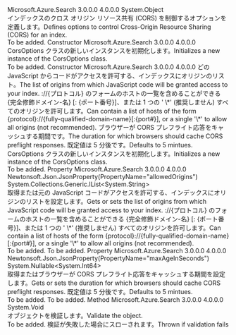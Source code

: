 <Type Name="CorsOptions" FullName="Microsoft.Azure.Search.Models.CorsOptions">
  <TypeSignature Language="C#" Value="public class CorsOptions" />
  <TypeSignature Language="ILAsm" Value=".class public auto ansi beforefieldinit CorsOptions extends System.Object" />
  <TypeSignature Language="DocId" Value="T:Microsoft.Azure.Search.Models.CorsOptions" />
  <TypeSignature Language="VB.NET" Value="Public Class CorsOptions" />
  <TypeSignature Language="F#" Value="type CorsOptions = class" />
  <AssemblyInfo>
    <AssemblyName>Microsoft.Azure.Search</AssemblyName>
    <AssemblyVersion>3.0.0.0</AssemblyVersion>
    <AssemblyVersion>4.0.0.0</AssemblyVersion>
  </AssemblyInfo>
  <Base>
    <BaseTypeName>System.Object</BaseTypeName>
  </Base>
  <Interfaces />
  <Docs>
    <summary>
            <span data-ttu-id="a8d04-101">インデックスのクロス オリジン リソース共有 (CORS) を制御するオプションを定義します。</span><span class="sxs-lookup"><span data-stu-id="a8d04-101">Defines options to control Cross-Origin Resource Sharing (CORS) for an index.</span></span>
            <see href="https://docs.microsoft.com/rest/api/searchservice/Create-Index" /></summary>
    <remarks>To be added.</remarks>
  </Docs>
  <Members>
    <Member MemberName=".ctor">
      <MemberSignature Language="C#" Value="public CorsOptions ();" />
      <MemberSignature Language="ILAsm" Value=".method public hidebysig specialname rtspecialname instance void .ctor() cil managed" />
      <MemberSignature Language="DocId" Value="M:Microsoft.Azure.Search.Models.CorsOptions.#ctor" />
      <MemberSignature Language="VB.NET" Value="Public Sub New ()" />
      <MemberType>Constructor</MemberType>
      <AssemblyInfo>
        <AssemblyName>Microsoft.Azure.Search</AssemblyName>
        <AssemblyVersion>3.0.0.0</AssemblyVersion>
        <AssemblyVersion>4.0.0.0</AssemblyVersion>
      </AssemblyInfo>
      <Parameters />
      <Docs>
        <summary>
            <span data-ttu-id="a8d04-102">CorsOptions クラスの新しいインスタンスを初期化します。</span><span class="sxs-lookup"><span data-stu-id="a8d04-102">Initializes a new instance of the CorsOptions class.</span></span>
            </summary>
        <remarks>To be added.</remarks>
      </Docs>
    </Member>
    <Member MemberName=".ctor">
      <MemberSignature Language="C#" Value="public CorsOptions (System.Collections.Generic.IList&lt;string&gt; allowedOrigins, Nullable&lt;long&gt; maxAgeInSeconds = null);" />
      <MemberSignature Language="ILAsm" Value=".method public hidebysig specialname rtspecialname instance void .ctor(class System.Collections.Generic.IList`1&lt;string&gt; allowedOrigins, valuetype System.Nullable`1&lt;int64&gt; maxAgeInSeconds) cil managed" />
      <MemberSignature Language="DocId" Value="M:Microsoft.Azure.Search.Models.CorsOptions.#ctor(System.Collections.Generic.IList{System.String},System.Nullable{System.Int64})" />
      <MemberSignature Language="VB.NET" Value="Public Sub New (allowedOrigins As IList(Of String), Optional maxAgeInSeconds As Nullable(Of Long) = null)" />
      <MemberSignature Language="F#" Value="new Microsoft.Azure.Search.Models.CorsOptions : System.Collections.Generic.IList&lt;string&gt; * Nullable&lt;int64&gt; -&gt; Microsoft.Azure.Search.Models.CorsOptions" Usage="new Microsoft.Azure.Search.Models.CorsOptions (allowedOrigins, maxAgeInSeconds)" />
      <MemberType>Constructor</MemberType>
      <AssemblyInfo>
        <AssemblyName>Microsoft.Azure.Search</AssemblyName>
        <AssemblyVersion>3.0.0.0</AssemblyVersion>
        <AssemblyVersion>4.0.0.0</AssemblyVersion>
      </AssemblyInfo>
      <Parameters>
        <Parameter Name="allowedOrigins" Type="System.Collections.Generic.IList&lt;System.String&gt;" />
        <Parameter Name="maxAgeInSeconds" Type="System.Nullable&lt;System.Int64&gt;" />
      </Parameters>
      <Docs>
        <param name="allowedOrigins"><span data-ttu-id="a8d04-103">どの JavaScript からコードがアクセスを許可する、インデックスにオリジンのリスト。</span><span class="sxs-lookup"><span data-stu-id="a8d04-103">The list of origins from which JavaScript code will be granted access to your index.</span></span> <span data-ttu-id="a8d04-104">://{プロトコル} のフォームのホストの一覧を含めることができる {完全修飾ドメイン-名} [: {ポート番号}]、または 1 つの ' \*' (推奨しません) すべてのオリジンを許可します。</span><span class="sxs-lookup"><span data-stu-id="a8d04-104">Can contain a list of hosts of the form {protocol}://{fully-qualified-domain-name}[:{port#}], or a single '\*' to allow all origins (not recommended).</span></span></param>
        <param name="maxAgeInSeconds"><span data-ttu-id="a8d04-105">ブラウザーが CORS プレフライト応答をキャッシュする期間です。</span><span class="sxs-lookup"><span data-stu-id="a8d04-105">The duration for which browsers should cache CORS preflight responses.</span></span> <span data-ttu-id="a8d04-106">既定値は 5 分後です。</span><span class="sxs-lookup"><span data-stu-id="a8d04-106">Defaults to 5 mintues.</span></span></param>
        <summary>
            <span data-ttu-id="a8d04-107">CorsOptions クラスの新しいインスタンスを初期化します。</span><span class="sxs-lookup"><span data-stu-id="a8d04-107">Initializes a new instance of the CorsOptions class.</span></span>
            </summary>
        <remarks>To be added.</remarks>
      </Docs>
    </Member>
    <Member MemberName="AllowedOrigins">
      <MemberSignature Language="C#" Value="public System.Collections.Generic.IList&lt;string&gt; AllowedOrigins { get; set; }" />
      <MemberSignature Language="ILAsm" Value=".property instance class System.Collections.Generic.IList`1&lt;string&gt; AllowedOrigins" />
      <MemberSignature Language="DocId" Value="P:Microsoft.Azure.Search.Models.CorsOptions.AllowedOrigins" />
      <MemberSignature Language="VB.NET" Value="Public Property AllowedOrigins As IList(Of String)" />
      <MemberSignature Language="F#" Value="member this.AllowedOrigins : System.Collections.Generic.IList&lt;string&gt; with get, set" Usage="Microsoft.Azure.Search.Models.CorsOptions.AllowedOrigins" />
      <MemberType>Property</MemberType>
      <AssemblyInfo>
        <AssemblyName>Microsoft.Azure.Search</AssemblyName>
        <AssemblyVersion>3.0.0.0</AssemblyVersion>
        <AssemblyVersion>4.0.0.0</AssemblyVersion>
      </AssemblyInfo>
      <Attributes>
        <Attribute>
          <AttributeName>Newtonsoft.Json.JsonProperty(PropertyName="allowedOrigins")</AttributeName>
        </Attribute>
      </Attributes>
      <ReturnValue>
        <ReturnType>System.Collections.Generic.IList&lt;System.String&gt;</ReturnType>
      </ReturnValue>
      <Docs>
        <summary>
            <span data-ttu-id="a8d04-108">取得または元の JavaScript コードがアクセスを許可する、インデックスにオリジンのリストを設定します。</span><span class="sxs-lookup"><span data-stu-id="a8d04-108">Gets or sets the list of origins from which JavaScript code will be granted access to your index.</span></span> <span data-ttu-id="a8d04-109">://{プロトコル} のフォームのホストの一覧を含めることができる {完全修飾ドメイン-名} [: {ポート番号}]、または 1 つの ' \*' (推奨しません) すべてのオリジンを許可します。</span><span class="sxs-lookup"><span data-stu-id="a8d04-109">Can contain a list of hosts of the form {protocol}://{fully-qualified-domain-name}[:{port#}], or a single '\*' to allow all origins (not recommended).</span></span>
            </summary>
        <value>To be added.</value>
        <remarks>To be added.</remarks>
      </Docs>
    </Member>
    <Member MemberName="MaxAgeInSeconds">
      <MemberSignature Language="C#" Value="public Nullable&lt;long&gt; MaxAgeInSeconds { get; set; }" />
      <MemberSignature Language="ILAsm" Value=".property instance valuetype System.Nullable`1&lt;int64&gt; MaxAgeInSeconds" />
      <MemberSignature Language="DocId" Value="P:Microsoft.Azure.Search.Models.CorsOptions.MaxAgeInSeconds" />
      <MemberSignature Language="VB.NET" Value="Public Property MaxAgeInSeconds As Nullable(Of Long)" />
      <MemberSignature Language="F#" Value="member this.MaxAgeInSeconds : Nullable&lt;int64&gt; with get, set" Usage="Microsoft.Azure.Search.Models.CorsOptions.MaxAgeInSeconds" />
      <MemberType>Property</MemberType>
      <AssemblyInfo>
        <AssemblyName>Microsoft.Azure.Search</AssemblyName>
        <AssemblyVersion>3.0.0.0</AssemblyVersion>
        <AssemblyVersion>4.0.0.0</AssemblyVersion>
      </AssemblyInfo>
      <Attributes>
        <Attribute>
          <AttributeName>Newtonsoft.Json.JsonProperty(PropertyName="maxAgeInSeconds")</AttributeName>
        </Attribute>
      </Attributes>
      <ReturnValue>
        <ReturnType>System.Nullable&lt;System.Int64&gt;</ReturnType>
      </ReturnValue>
      <Docs>
        <summary>
            <span data-ttu-id="a8d04-110">取得またはブラウザーが CORS プレフライト応答をキャッシュする期間を設定します。</span><span class="sxs-lookup"><span data-stu-id="a8d04-110">Gets or sets the duration for which browsers should cache CORS preflight responses.</span></span> <span data-ttu-id="a8d04-111">既定値は 5 分後です。</span><span class="sxs-lookup"><span data-stu-id="a8d04-111">Defaults to 5 mintues.</span></span>
            </summary>
        <value>To be added.</value>
        <remarks>To be added.</remarks>
      </Docs>
    </Member>
    <Member MemberName="Validate">
      <MemberSignature Language="C#" Value="public virtual void Validate ();" />
      <MemberSignature Language="ILAsm" Value=".method public hidebysig newslot virtual instance void Validate() cil managed" />
      <MemberSignature Language="DocId" Value="M:Microsoft.Azure.Search.Models.CorsOptions.Validate" />
      <MemberSignature Language="VB.NET" Value="Public Overridable Sub Validate ()" />
      <MemberSignature Language="F#" Value="abstract member Validate : unit -&gt; unit&#xA;override this.Validate : unit -&gt; unit" Usage="corsOptions.Validate " />
      <MemberType>Method</MemberType>
      <AssemblyInfo>
        <AssemblyName>Microsoft.Azure.Search</AssemblyName>
        <AssemblyVersion>3.0.0.0</AssemblyVersion>
        <AssemblyVersion>4.0.0.0</AssemblyVersion>
      </AssemblyInfo>
      <ReturnValue>
        <ReturnType>System.Void</ReturnType>
      </ReturnValue>
      <Parameters />
      <Docs>
        <summary>
            <span data-ttu-id="a8d04-112">オブジェクトを検証します。</span><span class="sxs-lookup"><span data-stu-id="a8d04-112">Validate the object.</span></span>
            </summary>
        <remarks>To be added.</remarks>
        <exception cref="T:Microsoft.Rest.ValidationException">
            <span data-ttu-id="a8d04-113">検証が失敗した場合にスローされます。</span><span class="sxs-lookup"><span data-stu-id="a8d04-113">Thrown if validation fails</span></span>
            </exception>
      </Docs>
    </Member>
  </Members>
</Type>
